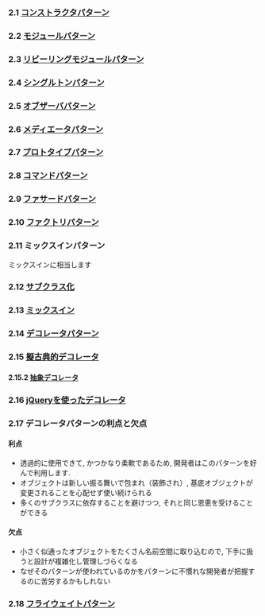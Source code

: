 ### 2.1 [コンストラクタパターン](1.md)
### 2.2 [モジュールパターン](2.md)
### 2.3 [リビーリングモジュールパターン](3.md)
### 2.4 [シングルトンパターン](4.md)
### 2.5 [オブザーバパターン](5.md)
### 2.6 [メディエータパターン](6.md)
### 2.7 [プロトタイプパターン](7,md)
### 2.8 [コマンドパターン](8.md)
### 2.9 [ファサードパターン](9.md)
### 2.10 [ファクトリパターン](10.md)
### 2.11 ミックスインパターン
ミックスインに相当します
### 2.12 [サブクラス化](12.md)
### 2.13 [ミックスイン](13.md)
### 2.14 [デコレータパターン](14.md)
### 2.15 [擬古典的デコレータ](15.md)
#### 2.15.2 [抽象デコレータ](15-2.md)
### 2.16 [jQueryを使ったデコレータ](16.md)
### 2.17 デコレータパターンの利点と欠点
#### 利点
- 透過的に使用できて, かつかなり柔軟であるため, 開発者はこのパターンを好んで利用します.
- オブジェクトは新しい振る舞いで包まれ（装飾され）, 基底オブジェクトが変更されることを心配せず使い続けられる
- 多くのサブクラスに依存することを避けつつ, それと同じ恩恵を受けることができる

#### 欠点 
- 小さく似通ったオブジェクトをたくさん名前空間に取り込むので, 下手に扱うと設計が複雑化し管理しづらくなる
- なぜそのパターンが使われているのかをパターンに不慣れな開発者が把握するのに苦労するかもしれない

### 2.18 [フライウェイトパターン](18.md)
